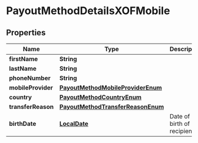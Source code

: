 

# PayoutMethodDetailsXOFMobile

## Properties

Name | Type | Description | Notes
------------ | ------------- | ------------- | -------------
**firstName** | **String** |  | 
**lastName** | **String** |  | 
**phoneNumber** | **String** |  | 
**mobileProvider** | [**PayoutMethodMobileProviderEnum**](PayoutMethodMobileProviderEnum.md) |  | 
**country** | [**PayoutMethodCountryEnum**](PayoutMethodCountryEnum.md) |  |  [optional]
**transferReason** | [**PayoutMethodTransferReasonEnum**](PayoutMethodTransferReasonEnum.md) |  |  [optional]
**birthDate** | [**LocalDate**](LocalDate.md) | Date of birth of recipient |  [optional]



